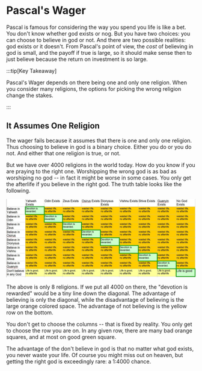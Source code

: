 # Pascal's Wager

Pascal is famous for considering the way you spend you life is like a bet.  You don't know whether god exists or nog.   But you have two choices:  you can choose to believe in god or not.   And there are two possible realities:  god exists or it doesn't.  From Pascal's point of view, the _cost_ of believing in god is small, and the payoff if true is large, so it should make sense then to just believe because the return on investment is so large.

:::tip[Key Takeaway]

Pascal's Wager depends on there being one and only one religion.  When you consider many religions, the options for picking the wrong religion change the stakes.

:::

## It Assumes One Religion

The wager fails because it assumes that there is one and only one religion.  Thus choosing to believe in god is a binary choice.  Either you do or you do not.  And either that one religion is true, or not.

But we have over 4000 religions in the world today.  How do you know if you are praying to the right one.  Worshipping the wrong god is as bad as worshiping no god -- in fact it might be worse in some cases.  You only get the afterlife if you believe in the right god.   The truth table looks like the following.

![](pascal-wager-img1.jpg)

The above is only 8 religions.  If we put all 4000 on there, the "devotion is rewarded" would be a tiny line down the diagonal.  The advantage of believing is only the diagonal, while the disadvantage of believing is the large orange colored space.  The advantage of not believing is the yellow row on the bottom.

You don't get to choose the columns -- that is fixed by reality.  You only get to choose the row you are on.  In any given row, there are many bad orange squares, and at most on good green square.

The advantage of the don't believe in god is that no matter what god exists, you never waste your life.  Of course you might miss out on heaven, but getting the right god is exceedingly rare: a 1:4000 chance.
